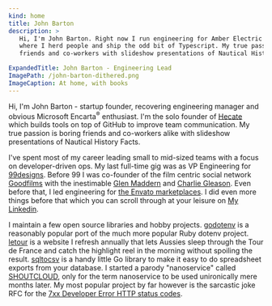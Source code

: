 ```yaml
---
kind: home
title: John Barton
description: >
   Hi, I'm John Barton. Right now I run engineering for Amber Electric
   where I herd people and ship the odd bit of Typescript. My true passion is boring 
   friends and co-workers with slideshow presentations of Nautical History Facts.

ExpandedTitle: John Barton - Engineering Lead
ImagePath: /john-barton-dithered.png
ImageCaption: At home, with books
---
```

Hi, I'm John Barton - startup founder, recovering engineering manager and obvious Microsoft Encarta<sup>®</sup> enthusiast. I'm the solo founder of [Hecate](https://hecate.co) which builds tools on top of GitHub to improve team communication. My true passion is boring friends and co-workers alike with slideshow presentations of Nautical History Facts.
            
I've spent most of my career leading small to mid-sized teams with a focus on developer-driven ops. My last full-time gig was as VP Engineering for [99designs](https://99designs.com). Before 99 I was co-founder of the film centric social network [Goodfilms](https://goodfil.ms/) with the inestimable [Glen Maddern](https://glenmaddern.com/) and [Charlie Gleason](https://charliegleason.com/). Even before that, I led engineering for [the Envato marketplaces](https://market.envato.com/). I did even more things before that which you can scroll through at your leisure on [My Linkedin](http://au.linkedin.com/in/johnbarton).

I maintain a few open source libraries and hobby projects. [godotenv](https://github.com/joho/godotenv) is a reasonably popular port of the much more popular Ruby dotenv project. [letour](https://github.com/joho/letour) is a website I refresh annually that lets Aussies sleep through the Tour de France and catch the highlight reel in the morning without spoiling the result. [sqltocsv](https://github.com/joho/sqltocsv) is a handy little Go library to make it easy to do spreadsheet exports from your database. I started a parody "nanoservice" called [SHOUTCLOUD](HTTP://SHOUTCLOUD.IO/), only for the term nanoservice to be used unironically mere months later. My most popular project by far however is the sarcastic joke RFC for the [7xx Developer Error HTTP status codes](https://github.com/joho/7XX-rfc).